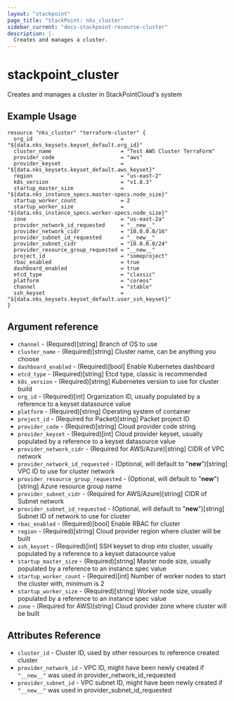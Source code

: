 ```yaml
---
layout: "stackpoint"
page_title: "StackPoint: nks_cluster"
sidebar_current: "docs-stackpoint-resource-cluster"
description: |-
  Creates and manages a cluster.
---
```


# stackpoint\_cluster

Creates and manages a cluster in StackPointCloud's system

## Example Usage

```hcl
resource "nks_cluster" "terraform-cluster" {
  org_id                            = "${data.nks_keysets.keyset_default.org_id}"
  cluster_name                      = "Test AWS Cluster TerraForm"
  provider_code                     = "aws"
  provider_keyset                   = "${data.nks_keysets.keyset_default.aws_keyset}"
  region                            = "us-east-2"
  k8s_version                       = "v1.8.3"
  startup_master_size               = "${data.nks_instance_specs.master-specs.node_size}"
  startup_worker_count              = 2
  startup_worker_size               = "${data.nks_instance_specs.worker-specs.node_size}"
  zone                              = "us-east-2a"
  provider_network_id_requested     = "__new__"
  provider_network_cidr             = "10.0.0.0/16"
  provider_subnet_id_requested      = "__new__"
  provider_subnet_cidr              = "10.0.0.0/24"
  provider_resource_group_requested = "__new__"
  project_id                        = "someproject"
  rbac_enabled                      = true
  dashboard_enabled                 = true
  etcd_type                         = "classic"
  platform                          = "coreos"
  channel                           = "stable"
  ssh_keyset                        = "${data.nks_keysets.keyset_default.user_ssh_keyset}"
}
```

## Argument reference

* `channel` - (Required)[string] Branch of OS to use
* `cluster_name` - (Required)[string] Cluster name, can be anything you choose
* `dashboard_enabled` - (Required)[bool] Enable Kubernetes dashboard
* `etcd_type` - (Required)[string] Etcd type, classic is recommended
* `k8s_version` - (Required)[string] Kubernetes version to use for cluster build
* `org_id` - (Required)[int] Organization ID, usually populated by a reference to a keyset datasource value
* `platform` - (Required)[string] Operating system of container
* `project_id` - (Required for Packet)[string] Packet project ID
* `provider_code` - (Required)[string] Cloud provider code string
* `provider_keyset` - (Required)[int] Cloud provider keyset, usually populated by a reference to a keyset datasource value
* `provider_network_cidr` - (Required for AWS/Azure)[string] CIDR of VPC network
* `provider_network_id_requested` - (Optional, will default to "__new__")[string] VPC ID to use for cluster network
* `provider_resource_group_requested` - (Optional, will default to "__new__")[string] Azure resource group name
* `provider_subnet_cidr` - (Required for AWS/Azure)[string] CIDR of Subnet network
* `provider_subnet_id_requested` - (Optional, will default to "__new__")[string] Subnet ID of network to use for cluster
* `rbac_enabled` - (Required)[bool] Enable RBAC for cluster
* `region` - (Required)[string] Cloud provider region where cluster will be built
* `ssh_keyset` - (Required)[int] SSH keyset to drop into cluster, usually populated by a reference to a keyset datasource value
* `startup_master_size` - (Required)[string] Master node size, usually populated by a reference to an instance spec value
* `startup_worker_count` - (Required)[int] Number of worker nodes to start the cluster with, minimum is 2
* `startup_worker_size` - (Required)[string] Worker node size, usually populated by a reference to an instance spec value
* `zone` - (Required for AWS)[string] Cloud provider zone where cluster will be built

## Attributes Reference

 * `cluster_id` - Cluster ID, used by other resources to reference created cluster
 * `provider_network_id` - VPC ID, might have been newly created if `"__new__"` was used in provider_network_id_requested
 * `provider_subnet_id` - VPC subnet ID, might have been newly created if `"__new__"` was used in provider_subnet_id_requested